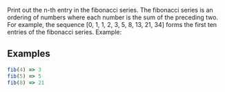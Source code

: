 Print out the n-th entry in the fibonacci series.
The fibonacci series is an ordering of numbers where
each number is the sum of the preceding two.
For example, the sequence [0, 1, 1, 2, 3, 5, 8, 13, 21, 34]
forms the first ten entries of the fibonacci series.
Example:

## Examples

```js
fib(4) => 3
fib(5) => 5
fib(8) => 21
```
